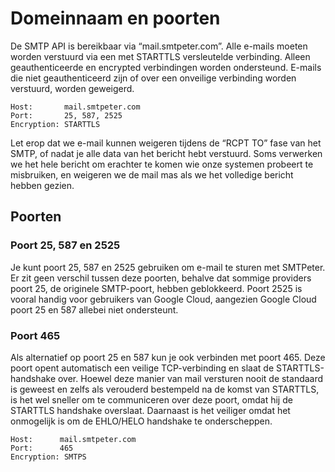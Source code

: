 # Domeinnaam en poorten

De SMTP API is bereikbaar via “mail.smtpeter.com”. Alle e-mails moeten worden verstuurd via een met STARTTLS versleutelde verbinding. Alleen geauthenticeerde en encrypted verbindingen worden ondersteund. E-mails die niet geauthenticeerd zijn of over een onveilige verbinding worden verstuurd, worden geweigerd.

```
Host:       mail.smtpeter.com
Port:       25, 587, 2525
Encryption: STARTTLS
```

Let erop dat we e-mail kunnen weigeren tijdens de “RCPT TO” fase van het SMTP, of nadat je alle data van het bericht hebt verstuurd. Soms verwerken we het hele bericht om erachter te komen wie onze systemen probeert te misbruiken, en weigeren we de mail mas als we het volledige bericht hebben gezien.

## Poorten

### Poort 25, 587 en 2525
Je kunt poort 25, 587 en 2525 gebruiken om e-mail te sturen met SMTPeter. Er zit geen verschil tussen deze poorten, behalve dat sommige providers poort 25, de originele SMTP-poort, hebben geblokkeerd. Poort 2525 is vooral handig voor gebruikers van Google Cloud, aangezien Google Cloud poort 25 en 587 allebei niet ondersteunt.

### Poort 465
Als alternatief op poort 25 en 587 kun je ook verbinden met poort 465. Deze poort opent automatisch een veilige TCP-verbinding en slaat de STARTTLS-handshake over. Hoewel deze manier van mail versturen nooit de standaard is geweest en zelfs als verouderd bestempeld na de komst van STARTTLS, is het wel sneller om te communiceren over deze poort, omdat hij de STARTTLS handshake overslaat. Daarnaast is het veiliger omdat het onmogelijk is om de EHLO/HELO handshake te onderscheppen.

```
Host:      mail.smtpeter.com
Port:      465
Encryption: SMTPS
```


